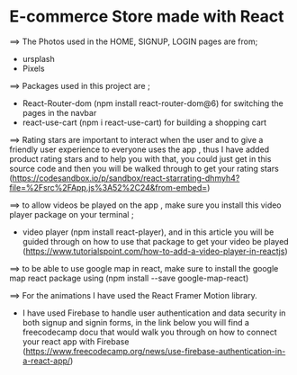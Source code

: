 # E-commerce Store made with React

==> The Photos used in the HOME, SIGNUP, LOGIN pages are from;

- ursplash 
- Pixels

==> Packages used in this project are ;

- React-Router-dom (npm install react-router-dom@6) for switching the pages in the navbar
- react-use-cart (npm i react-use-cart) for building a shopping cart


==> Rating stars are important to interact when the user and to give a friendly user experience to everyone uses the app , thus I have added product rating stars and to help you with that, you could just get in this source code and then you will be walked through to get your rating stars (https://codesandbox.io/p/sandbox/react-starrating-dhmyh4?file=%2Fsrc%2FApp.js%3A52%2C24&from-embed=)

==> to allow videos be played on the app , make sure you install this video player package on your terminal ; 
- video player (npm install react-player), and in this article you will be guided through on how to use that package to get your video be played (https://www.tutorialspoint.com/how-to-add-a-video-player-in-reactjs)

==> to be able to use google map in react, make sure to install the google map react package using (npm install --save google-map-react)

==> For the animations I have used the React Framer Motion library.

 - I have used Firebase to handle user authentication and data security in both signup and signin forms, in the link below you will find a freecodecamp docu that would walk you through on how to connect your react app with Firebase (https://www.freecodecamp.org/news/use-firebase-authentication-in-a-react-app/)